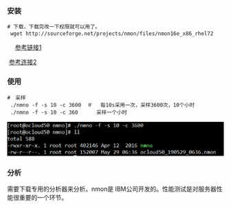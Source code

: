 ### 安装

```shell
# 下载，下载完改一下权限就可以用了。
 wget http://sourceforge.net/projects/nmon/files/nmon16e_x86_rhel72
```

　  [参考链接1](https://blog.csdn.net/w4187402/article/details/90203789)

​      [参考连接2](https://www.cnblogs.com/wnfindbug/p/5719181.html)

### 使用

```shell
#　采样
 ./nmno -f -s 10 -c 3600  ＃　 每10s采用一次，采样3600次，10个小时
 ./nmno -f -s 10 -c 360      采样一个小时
```

![1568185872331](1568185872331.png)

### 分析

  需要下载专用的分析器来分析。nmon是 IBM公司开发的。性能测试是对服务器性能很重要的一个环节。  

  

  

  

 

